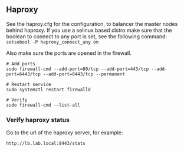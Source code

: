 ## Haproxy
See the haproy.cfg for the configuration, to balancer the master nodes behind haproxy.
If you use a selinux based distro make sure that the boolean to connect to any port is set, see the following command:
```setsebool -P haproxy_connect_any on```

Also make sure the ports are opened in the firewall.
```
# Add ports
sudo firewall-cmd --add-port=80/tcp --add-port=443/tcp --add-port=6443/tcp --add-port=8443/tcp --permanent

# Restart service
sudo systemctl restart firewalld

# Verify
sudo firewall-cmd --list-all
```

### Verify haproxy status
Go to the url of the haproxy server, for example:
```
http://lb.lab.local:8443/stats
```
